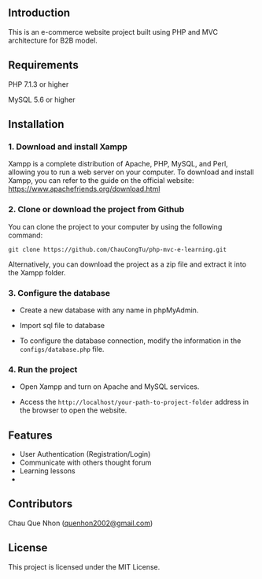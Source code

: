 ## Introduction
This is an e-commerce website project built using PHP and MVC architecture for B2B model.

## Requirements
PHP 7.1.3 or higher

MySQL 5.6 or higher

## Installation

### 1. Download and install Xampp

Xampp is a complete distribution of Apache, PHP, MySQL, and Perl, allowing you to run a web server on your computer. To download and install Xampp, you can refer to the guide on the official website: https://www.apachefriends.org/download.html

### 2. Clone or download the project from Github

 You can clone the project to your computer by using the following command: 
 ``` 
 git clone https://github.com/ChauCongTu/php-mvc-e-learning.git 
 ```

 Alternatively, you can download the project as a zip file and extract it into the Xampp folder.


### 3. Configure the database

- Create a new database with any name in phpMyAdmin.

- Import sql file to database

- To configure the database connection, modify the information in the `configs/database.php` file.


### 4. Run the project

- Open Xampp and turn on Apache and MySQL services.

- Access the `http://localhost/your-path-to-project-folder` address in the browser to open the website.

## Features
- User Authentication (Registration/Login)
- Communicate with others thought forum
- Learning lessons
- 
  
## Contributors

Chau Que Nhon (quenhon2002@gmail.com)

## License
This project is licensed under the MIT License.
